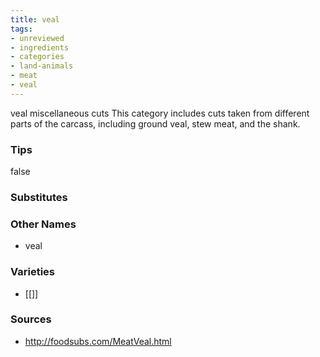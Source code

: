 ```yaml
---
title: veal
tags:
- unreviewed
- ingredients
- categories
- land-animals
- meat
- veal
---
```

veal miscellaneous cuts This category includes cuts taken from different parts of the carcass, including ground veal, stew meat, and the shank.

### Tips
false

### Substitutes


### Other Names

* veal

### Varieties

* [[]]

### Sources
* http://foodsubs.com/MeatVeal.html
